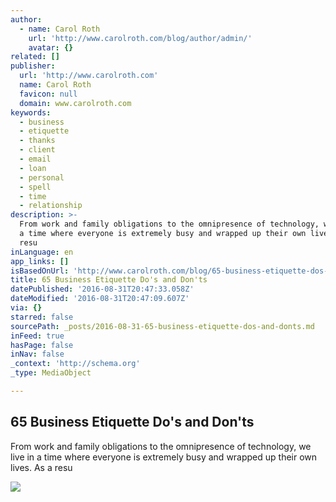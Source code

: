 ```yaml
---
author:
  - name: Carol Roth
    url: 'http://www.carolroth.com/blog/author/admin/'
    avatar: {}
related: []
publisher:
  url: 'http://www.carolroth.com'
  name: Carol Roth
  favicon: null
  domain: www.carolroth.com
keywords:
  - business
  - etiquette
  - thanks
  - client
  - email
  - loan
  - personal
  - spell
  - time
  - relationship
description: >-
  From work and family obligations to the omnipresence of technology, we live in
  a time where everyone is extremely busy and wrapped up their own lives. As a
  resu
inLanguage: en
app_links: []
isBasedOnUrl: 'http://www.carolroth.com/blog/65-business-etiquette-dos-and-donts/'
title: 65 Business Etiquette Do's and Don'ts
datePublished: '2016-08-31T20:47:33.058Z'
dateModified: '2016-08-31T20:47:09.607Z'
via: {}
starred: false
sourcePath: _posts/2016-08-31-65-business-etiquette-dos-and-donts.md
inFeed: true
hasPage: false
inNav: false
_context: 'http://schema.org'
_type: MediaObject

---
```

<article style=""><h1>65 Business Etiquette Do's and Don'ts</h1><p>From work and family obligations to the omnipresence of technology, we live in a time where everyone is extremely busy and wrapped up their own lives. As a resu</p><img src="http://www.carolroth.com/wp-content/uploads/2016/08/Woman-suit-by-elevator-300x300.jpg" /></article>